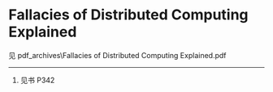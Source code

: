 # Fallacies of Distributed Computing Explained

见 pdf_archives\Fallacies of Distributed Computing Explained.pdf

---
1. 见书 P342
